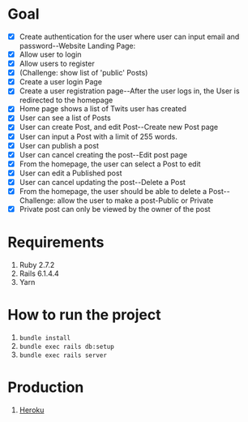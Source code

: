 # Goal
-  [x] Create authentication for the user where user can input email and password--Website Landing Page:
-  [x] Allow user to login
-  [x] Allow users to register
-  [x] (Challenge: show list of 'public' Posts)
-  [x] Create a user login Page
-  [x] Create a user registration page--After the user logs in, the User is redirected to the homepage
-  [x] Home page shows a list of Twits user has created
-  [x] User can see a list of Posts
-  [x] User can create Post, and edit Post--Create new Post page
-  [x] User can input a Post with a limit of 255 words.
-  [x] User can publish a post
-  [x] User can cancel creating the post--Edit post page
-  [x] From the homepage, the user can select a Post to edit
-  [x] User can edit a Published post
-  [x] User can cancel updating the post--Delete a Post
-  [x] From the homepage, the user should be able to delete a Post--Challenge: allow the user to make a post-Public or Private
-  [x] Private post can only be viewed by the owner of the post

# Requirements
 1. Ruby 2.7.2
 2. Rails 6.1.4.4 
 3. Yarn

# How to run the project
 1. `bundle install`
 2. `bundle exec rails db:setup`
 3. `bundle exec rails server`
 
# Production
 1. [Heroku](https://twits-app-remote-dojo.herokuapp.com)

